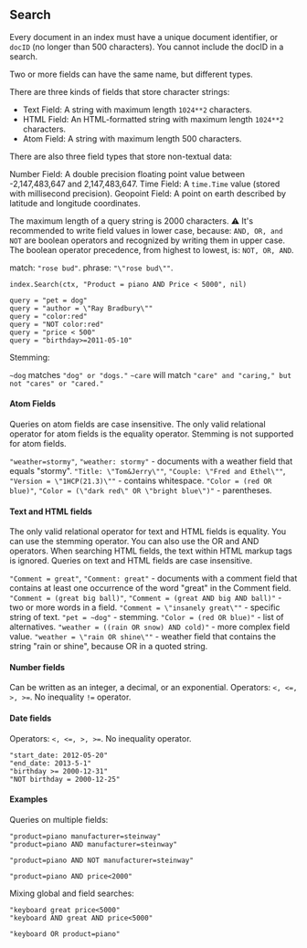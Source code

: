 Search
-

Every document in an index must have a unique document identifier, or `docID` (no longer than 500 characters).
You cannot include the docID in a search.

Two or more fields can have the same name, but different types.

There are three kinds of fields that store character strings:
* Text Field: A string with maximum length `1024**2` characters.
* HTML Field: An HTML-formatted string with maximum length `1024**2` characters.
* Atom Field: A string with maximum length 500 characters.

There are also three field types that store non-textual data:

Number Field: A double precision floating point value between -2,147,483,647 and 2,147,483,647.
Time Field: A `time.Time` value (stored with millisecond precision).
Geopoint Field: A point on earth described by latitude and longitude coordinates.

The maximum length of a query string is 2000 characters.
⚠️ It's recommended to write field values in lower case, because:
`AND, OR, and NOT` are boolean operators and recognized by writing them in upper case.
<br>The boolean operator precedence, from highest to lowest, is: `NOT, OR, AND`.

match: `"rose bud"`.
phrase: `"\"rose bud\""`.

````
index.Search(ctx, "Product = piano AND Price < 5000", nil)

query = "pet = dog"
query = "author = \"Ray Bradbury\""
query = "color:red"
query = "NOT color:red"
query = "price < 500"
query = "birthday>=2011-05-10"
````

Stemming:

`~dog` matches `"dog" or "dogs."`
`~care` will match `"care" and "caring," but not "cares" or "cared."`

#### Atom Fields

Queries on atom fields are case insensitive.
The only valid relational operator for atom fields is the equality operator. 
Stemming is not supported for atom fields.

`"weather=stormy"`, `"weather: stormy"` -  documents with a weather field that equals "stormy".
`"Title: \"Tom&Jerry\""`, `"Couple: \"Fred and Ethel\""`, `"Version = \"1HCP(21.3)\""` - contains whitespace.
`"Color = (red OR blue)"`, `"Color = (\"dark red\" OR \"bright blue\")"` - parentheses.

#### Text and HTML fields

The only valid relational operator for text and HTML fields is equality.
You can use the stemming operator.
You can also use the OR and AND operators.
When searching HTML fields, the text within HTML markup tags is ignored.
Queries on text and HTML fields are case insensitive.

`"Comment = great"`, `"Comment: great"` - documents with a comment field
that contains at least one occurrence of the word "great" in the Comment field.
`"Comment = (great big ball)"`, `"Comment = (great AND big AND ball)"` - two or more words in a field.
`"Comment = \"insanely great\""` - specific string of text.
`"pet = ~dog"` - stemming.
`"Color = (red OR blue)"` - list of alternatives.
`"weather = ((rain OR snow) AND cold)"` - more complex field value.
`"weather = \"rain OR shine\""` - weather field that contains the string "rain or shine", because OR in a quoted string.

#### Number fields

Can be written as an integer, a decimal, or an exponential.
Operators: `<, <=, >, >=`. No inequality `!=` operator.

#### Date fields

Operators: `<, <=, >, >=`. No inequality operator.

````
"start_date: 2012-05-20"
"end_date: 2013-5-1"
"birthday >= 2000-12-31"
"NOT birthday = 2000-12-25"
````

#### Examples

Queries on multiple fields:

````
"product=piano manufacturer=steinway"
"product=piano AND manufacturer=steinway"

"product=piano AND NOT manufacturer=steinway"

"product=piano AND price<2000"
````

Mixing global and field searches:

````
"keyboard great price<5000"
"keyboard AND great AND price<5000"

"keyboard OR product=piano"
````
